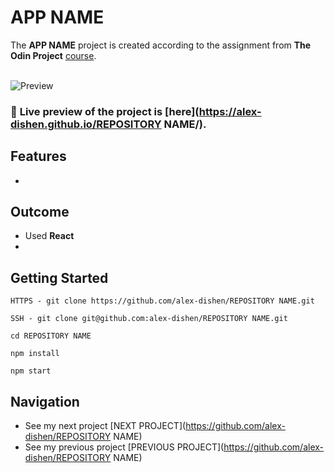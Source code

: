 # APP NAME
The **APP NAME** project is created according to the assignment from **The Odin Project** [course](https://www.theodinproject.com/paths/full-stack-javascript/courses/javascript).
<br>
<br>

![Preview](public/.png)

### 🔗 **Live preview** of the project is [here](https://alex-dishen.github.io/REPOSITORY NAME/).

## **Features**
* 

## **Outcome**
* Used **React**
* 

## **Getting Started**
```
HTTPS - git clone https://github.com/alex-dishen/REPOSITORY NAME.git

SSH - git clone git@github.com:alex-dishen/REPOSITORY NAME.git

cd REPOSITORY NAME

npm install

npm start
```

## **Navigation**
* See my next project [NEXT PROJECT](https://github.com/alex-dishen/REPOSITORY NAME)
* See my previous project [PREVIOUS PROJECT](https://github.com/alex-dishen/REPOSITORY NAME)
